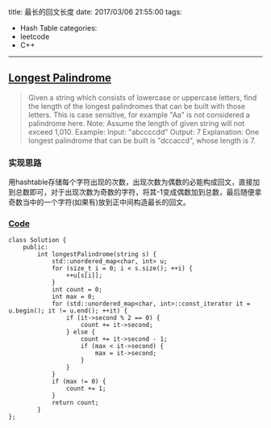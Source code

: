 title: 最长的回文长度
date: 2017/03/06 21:55:00
tags:
- Hash Table
categories:
- leetcode
- C++

---
## [Longest Palindrome](https://leetcode.com/problems/longest-palindrome/)
> Given a string which consists of lowercase or uppercase letters, find the length of the longest palindromes that can be built with those letters.
> This is case sensitive, for example "Aa" is not considered a palindrome here.
> Note:
> Assume the length of given string will not exceed 1,010.
> Example:
> Input:
> "abccccdd"
> Output:
> 7
> Explanation:
> One longest palindrome that can be built is "dccaccd", whose length is 7.

### 实现思路
用hashtable存储每个字符出现的次数，出现次数为偶数的必能构成回文，直接加到总数即可，对于出现次数为奇数的字符，将其-1变成偶数加到总数，最后随便拿奇数当中的一个字符(如果有)放到正中间构造最长的回文。

### [Code](https://github.com/Finalcheat/leetcode/blob/master/src/Longest-Palindrome.cpp)
```
class Solution {
    public:
        int longestPalindrome(string s) {
            std::unordered_map<char, int> u;
            for (size_t i = 0; i < s.size(); ++i) {
                ++u[s[i]];
            }
            int count = 0;
            int max = 0;
            for (std::unordered_map<char, int>::const_iterator it = u.begin(); it != u.end(); ++it) {
                if (it->second % 2 == 0) {
                    count += it->second;
                } else {
                    count += it->second - 1;
                    if (max < it->second) {
                        max = it->second;
                    }
                }
            }
            if (max != 0) {
                count += 1;
            }
            return count;
        }
};
```
